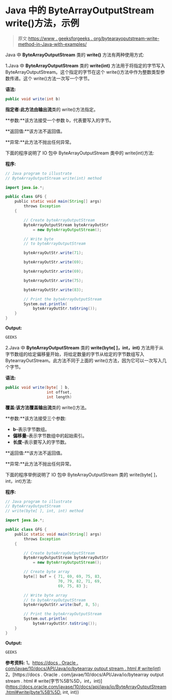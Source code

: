 # Java 中的 ByteArrayOutputStream write()方法，示例

> 原文:[https://www . geeksforgeeks . org/bytearayoputstream-write-method-in-Java-with-examples/](https://www.geeksforgeeks.org/bytearrayoutputstream-write-method-in-java-with-examples/)

Java 中 **ByteArrayOutputStream** 类的 **write()** 方法有两种使用方式:

1.Java 中 **ByteArrayOutputStream** 类的 **write(int)** 方法用于将指定的字节写入 ByteArrayOutputStream。这个指定的字节在这个 write()方法中作为整数类型参数传递。这个 write()方法一次写一个字节。

**语法:**

```java
public void write(int b)

```

**指定者:**此方法由**输出流**类的 write()方法指定。

**参数:**该方法接受一个参数 b，代表要写入的字节。

**返回值:**该方法不返回值。

**异常:**此方法不抛出任何异常。

下面的程序说明了 IO 包中 ByteArrayOutputStream 类中的 write(int)方法:

**程序:**

```java
// Java program to illustrate
// ByteArrayOutputStream write(int) method

import java.io.*;

public class GFG {
    public static void main(String[] args)
        throws Exception
    {

        // Create byteArrayOutputStream
        ByteArrayOutputStream byteArrayOutStr
            = new ByteArrayOutputStream();

        // Write byte
        // to byteArrayOutputStream

        byteArrayOutStr.write(71);

        byteArrayOutStr.write(69);

        byteArrayOutStr.write(69);

        byteArrayOutStr.write(75);

        byteArrayOutStr.write(83);

        // Print the byteArrayOutputStream
        System.out.println(
            byteArrayOutStr.toString());
    }
}
```

**Output:**

```java
GEEKS

```

2.Java 中 **ByteArrayOutputStream** 类的 **write(byte[ ]，int，int)** 方法用于从字节数组的给定偏移量开始，将给定数量的字节从给定的字节数组写入
BytearrayOutStream。此方法不同于上面的 write()方法，因为它可以一次写入几个字节。

**语法:**

```java
public void write(byte[ ] b,
                  int offset,
                  int length)

```

**覆盖:**该方法覆盖**输出流**类的 write()方法。

**参数:**该方法接受三个参数:

*   **b**–表示字节数组。
*   **偏移量**–表示字节数组中的起始索引。
*   **长度**–表示要写入的字节数。

**返回值:**该方法不返回值。

**异常:**此方法不抛出任何异常。

下面的程序举例说明了 IO 包中 ByteArrayOutputStream 类的 write(byte[ ]，int，int)方法:

**程序:**

```java
// Java program to illustrate
// ByteArrayOutputStream
// write(byte[ ], int, int) method

import java.io.*;

public class GFG {
    public static void main(String[] args)
        throws Exception
    {

        // Create byteArrayOutputStream
        ByteArrayOutputStream byteArrayOutStr
            = new ByteArrayOutputStream();

        // Create byte array
        byte[] buf = { 71, 69, 69, 75, 83,
                       70, 79, 82, 71, 69,
                       69, 75, 83 };

        // Write byte array
        // to byteArrayOutputStream
        byteArrayOutStr.write(buf, 8, 5);

        // Print the byteArrayOutputStream
        System.out.println(
            byteArrayOutStr.toString());
    }
}
```

**Output:**

```java
GEEKS

```

**参考资料:**
1。[https://docs . Oracle . com/javae/10/docs/API/Java/io/bytearray output stream . html # write(int)](https://docs.oracle.com/javase/10/docs/api/java/io/ByteArrayOutputStream.html#write(int))
2。[https://docs . Oracle . com/javae/10/docs/API/Java/io/bytearray output stream . html # write(字节%5B%5D，int，int)](https://docs.oracle.com/javase/10/docs/api/java/io/ByteArrayOutputStream.html#write(byte%5B%5D, int, int))